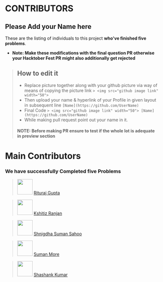# CONTRIBUTORS

## Please Add your Name here

These are the listing of individuals to this project **who've finished five problems**.

- **Note: Make these modifications with the final question PR otherwise your Hacktober Fest PR might also additionally get rejected**
> ## How to edit it
>
> - Replace picture together along with your github picture via way of means of copying the picture link
    `> <img src="github image link" width="50"> `
> - Then upload your name & hyperlink of your Profile in given layout in subsequent line
    `[Name](https://github.com/UserName)`
> - Final Code `> <img src="github image link" width="50"> [Name](https://github.com/UserName)`
> - While making pull request point out your name in it.
>
> #### NOTE: Before making PR ensure to test if the whole lot is adequate in preview section

# Main Contributors

### We have successfully Completed five Problems

> <img src="https://avatars.githubusercontent.com/u/62745286?v=4" width="50"> [Rituraj Gupta](https://github.com/RiturajGupta21)

> <img src="https://avatars.githubusercontent.com/u/54390873?v=4" width="50"> [Kshitiz Ranjan](https://github.com/kshitizranjan15)

> <img src="https://avatars.githubusercontent.com/u/79396219?v=4"  width="50"> [Shnigdha Suman Sahoo](https://github.com/Shnigdha)

> <img src="https://avatars.githubusercontent.com/u/67056908?v=4" width="50"> [Suman More](https://github.com/SumanMore)

> <img src="https://avatars.githubusercontent.com/u/54362793?v=4" width="50"> [Shashank Kumar](https://github.com/221bshashank)



